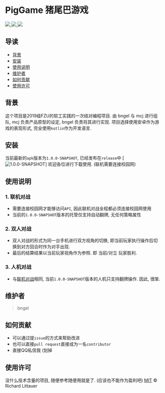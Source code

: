 # PigGame 猪尾巴游戏

<a href="https://github.com/Bngel">
  <img src="https://badgen.net/badge/Author/bngel/blue?icon=telegram"/>
</a>
<a href="https://github.com/Bngel/PigGame">
  <img src="https://badgen.net/badge/PigGame/public/black?icon=github"/>
</a>
<a>
  <img src="https://badgen.net/badge/Language/kotlin/pink?icon=eclipse"/>
</a>

## 导读

- [背景](#背景)
- [安装](#安装)
- [使用说明](#使用说明)
- [维护者](#维护者)
- [如何贡献](#如何贡献)
- [使用许可](#使用许可)

## 背景

这个项目是2019级FZU的软工实践的一次结对编程项目.
由 bngel 与 mcj 进行组队, mcj 负责产品原型的设定, bngel 负责将其进行实现.
项目选择使用安卓作为游戏的表现形式, 完全使用`kotlin`作为开发语言.

## 安装

当前最新的`apk`版本为`1.0.0-SNAPSHOT`, 已经发布在`release`中
[![1.0.0-SNAPSHOT](https://github.com/Bngel/PigGame/releases/tag/1.0.0-SNAPSHOT)]
欢迎各位进行下载使用. (联机需要连接校园网)

## 使用说明

### 1. 联机对战

- 需要连接校园网才能够访问`API`, 因此联机对战全程都必须连接校园网使用
- 当前的`1.0.0-SNAPSHOT`版本的托管仅支持自动翻牌, 无任何策略属性

### 2. 双人对战

- 双人对战的形式为同一台手机进行双方视角的切换, 即当前玩家执行操作后切换到对方回合时作为对手出现.
- 最后的结算结果以当前玩家视角作为参照. 即 当前/对立 玩家胜利.

### 3. 人机对战
- 与[联机对战](#联机对战)相同, 当前`1.0.0-SNAPSHOT`版本的人机只支持翻牌操作. 因此, 很笨.

## 维护者

> bngel

## 如何贡献

- 可以通过提`issue`的方式来帮助改进
- 也可以直接`pull request`直接成为一名`contributor`
- 直接QQ私信我 (划掉

## 使用许可

没什么技术含量的项目, 随便参考随便用就是了. (应该也不能作为盈利吧)
[MIT](LICENSE) © Richard Littauer
